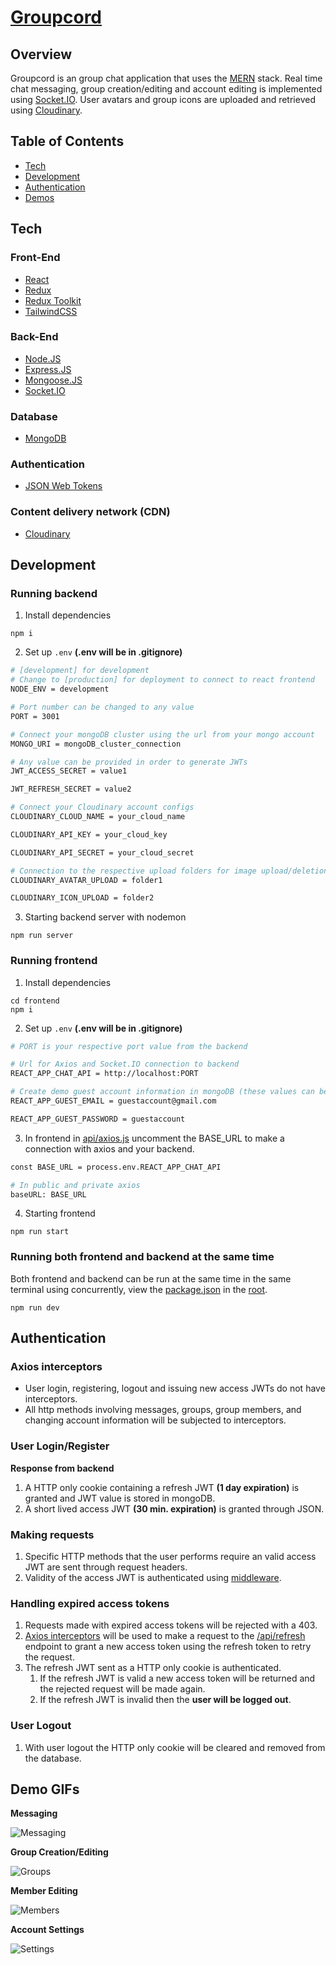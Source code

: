 # [Groupcord](https://groupcord.herokuapp.com/)

## Overview

Groupcord is an group chat application that uses the [MERN](https://www.mongodb.com/mern-stack) stack. Real time chat messaging, group creation/editing and account editing is implemented using [Socket.IO](https://socket.io/). User avatars and group icons are uploaded and retrieved using [Cloudinary](https://cloudinary.com/).

## Table of Contents

- [Tech](#tech)<br/>
- [Development](#development)<br/>
- [Authentication](#authentication)<br/>
- [Demos](#demo-gifs)<br/>

## Tech

### Front-End

- [React](https://reactjs.org/)
- [Redux](https://redux.js.org/)
- [Redux Toolkit](https://redux-toolkit.js.org/)
- [TailwindCSS](https://tailwindcss.com/)

### Back-End

- [Node.JS](https://nodejs.org/en/)
- [Express.JS](https://expressjs.com/)
- [Mongoose.JS](https://mongoosejs.com/)
- [Socket.IO](https://socket.io/)

### Database

- [MongoDB](https://www.mongodb.com/)

### Authentication

- [JSON Web Tokens](https://jwt.io/)

### Content delivery network (CDN)

- [Cloudinary](https://cloudinary.com/)

## Development

### Running backend

1. Install dependencies

```
npm i
```

2. Set up `.env` **(.env will be in .gitignore)**

```bash
# [development] for development
# Change to [production] for deployment to connect to react frontend
NODE_ENV = development

# Port number can be changed to any value
PORT = 3001

# Connect your mongoDB cluster using the url from your mongo account
MONGO_URI = mongoDB_cluster_connection

# Any value can be provided in order to generate JWTs
JWT_ACCESS_SECRET = value1

JWT_REFRESH_SECRET = value2

# Connect your Cloudinary account configs
CLOUDINARY_CLOUD_NAME = your_cloud_name

CLOUDINARY_API_KEY = your_cloud_key

CLOUDINARY_API_SECRET = your_cloud_secret

# Connection to the respective upload folders for image upload/deletion
CLOUDINARY_AVATAR_UPLOAD = folder1

CLOUDINARY_ICON_UPLOAD = folder2
```

3. Starting backend server with nodemon

```
npm run server
```

### Running frontend

1. Install dependencies

```
cd frontend
npm i
```

2. Set up `.env` **(.env will be in .gitignore)**

```bash
# PORT is your respective port value from the backend

# Url for Axios and Socket.IO connection to backend
REACT_APP_CHAT_API = http://localhost:PORT

# Create demo guest account information in mongoDB (these values can be changed)
REACT_APP_GUEST_EMAIL = guestaccount@gmail.com

REACT_APP_GUEST_PASSWORD = guestaccount
```

3. In frontend in [api/axios.js](https://github.com/BvChung/groupcord/blob/main/frontend/src/api/axios.js) uncomment the BASE_URL to make a connection with axios and your backend.

```bash
const BASE_URL = process.env.REACT_APP_CHAT_API

# In public and private axios
baseURL: BASE_URL
```

4. Starting frontend

```
npm run start
```

### Running both frontend and backend at the same time

Both frontend and backend can be run at the same time in the same terminal using concurrently, view the [package.json](https://github.com/BvChung/groupcord/blob/main/package.json) in the [root](https://github.com/BvChung/groupcord).

```
npm run dev
```

## Authentication

### Axios interceptors

- User login, registering, logout and issuing new access JWTs do not have interceptors.
- All http methods involving messages, groups, group members, and changing account information will be subjected to interceptors.

### User Login/Register

**Response from backend**

1. A HTTP only cookie containing a refresh JWT **(1 day expiration)** is granted and JWT value is stored in mongoDB.
2. A short lived access JWT **(30 min. expiration)** is granted through JSON.

### Making requests

1. Specific HTTP methods that the user performs require an valid access JWT are sent through request headers.
2. Validity of the access JWT is authenticated using [middleware](https://github.com/BvChung/Groupcord/blob/main/backend/middleware/authJWT.js).

### Handling expired access tokens

1. Requests made with expired access tokens will be rejected with a 403.
2. [Axios interceptors](https://github.com/BvChung/Groupcord/blob/main/frontend/src/api/axios.js) will be used to make a request to the
   [/api/refresh](https://github.com/BvChung/Groupcord/blob/main/backend/controller/refresh/refreshTokenController.js) endpoint to grant a new access token using the refresh token to retry the request.
3. The refresh JWT sent as a HTTP only cookie is authenticated.
   1. If the refresh JWT is valid a new access token will be returned and the rejected request will be made again.
   2. If the refresh JWT is invalid then the **user will be logged out**.

### User Logout

1. With user logout the HTTP only cookie will be cleared and removed from the database.

## Demo GIFs

**Messaging**

![Messaging](https://github.com/BvChung/Groupcord/blob/main/demoGifs/GroupcordMessaging.gif)

**Group Creation/Editing**

![Groups](https://github.com/BvChung/Groupcord/blob/main/demoGifs/GroupcordGroupEditing.gif)

**Member Editing**

![Members](https://github.com/BvChung/Groupcord/blob/main/demoGifs/GroupcordMemberEditing.gif)

**Account Settings**

![Settings](https://github.com/BvChung/Groupcord/blob/main/demoGifs/GroupcordAccountEditing.gif)
